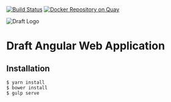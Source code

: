 [![Build Status](http://drone.draftapp.io/api/badges/wazery/draft-webapp/status.svg)](http://drone.draftapp.io/wazery/draft-webapp)
[![Docker Repository on Quay](https://quay.io/repository/wazery/draft-webapp/status?token=a1ff74cf-5d43-477d-bbce-6b4464482d22 "Docker Repository on Quay")](https://quay.io/repository/wazery/draft-webapp)

![Draft Logo](https://dl.dropboxusercontent.com/u/71605080/logo.png)

# Draft Angular Web Application

## Installation

```
$ yarn install
$ bower install
$ gulp serve
```
